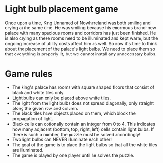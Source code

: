 # Light bulb placement game

Once upon a time, King Unnamed of Nowhereland was both smiling and crying at the same time. He was smiling because his
enormous brand-new palace with many spacious rooms and corridors has just been finished. He is also crying as these
rooms need to be illuminated and kept warm, but the ongoing increase of utility costs affect him as well. So now it's
time to think about the placement of the palace's light bulbs. We need to place them so that everything is properly lit,
but we cannot install any unnecessary bulbs.

# Game rules

* The king's palace has rooms with square shaped floors that consist of black and white tiles only.
* Light bulbs can only be placed above white tiles.
* The light from the light bulbs does not spread diagonally, only straight along the given row and column.
* The black tiles have objects placed on them, which block the propagation of light.
* Black cells can optionally contain an integer from 0 to 4. This indicates how many adjacent (bottom, top, right, left)
cells contain light bulbs. If there is such a number, the puzzle must be solved accordingly!
* Two light bulbs can NEVER illuminate each other!
* The goal of the game is to place the light bulbs so that all the white tiles are illuminated.
* The game is played by one player until he solves the puzzle.
